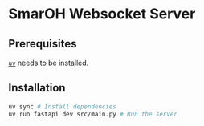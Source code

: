 # SmarOH Websocket Server

## Prerequisites

[`uv`](https://docs.astral.sh/uv/getting-started/installation/) needs to be installed.

## Installation

```bash
uv sync # Install dependencies
uv run fastapi dev src/main.py # Run the server
```

